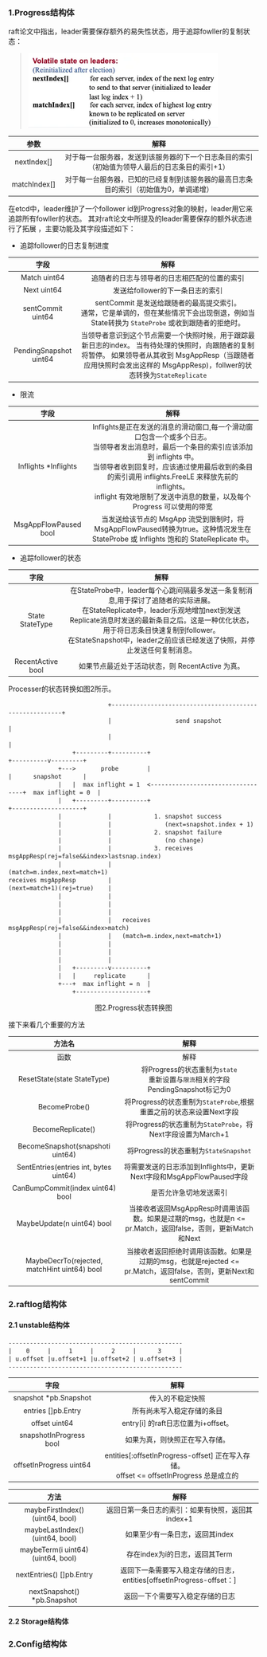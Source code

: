 ### 1.Progress结构体

raft论文中指出，leader需要保存额外的易失性状态，用于追踪fowller的复制状态：


> ![img.png](img.png)

|      参数      |                        解释                        |
|:------------:|:------------------------------------------------:|
| nextIndex[]  | 对于每一台服务器，发送到该服务器的下一个日志条目的索引（初始值为领导人最后的日志条目的索引+1） |
| matchIndex[] |   对于每一台服务器，已知的已经复制到该服务器的最高日志条目的索引（初始值为0，单调递增）    |

在etcd中，leader维护了一个follower id到Progress对象的映射，leader用它来追踪所有fowller的状态。
其对raft论文中所提及的leader需要保存的额外状态进行了拓展
，主要功能及其字段描述如下：

- 追踪follower的日志复制进度

|           字段           |                                                                    解释                                                                     |
|:----------------------:|:-----------------------------------------------------------------------------------------------------------------------------------------:|
|      Match uint64      |                                                          追随者的日志与领导者的日志相匹配的位置的索引                                                           |   
|      Next uint64       |                                                           发送给follower的下一条日志的索引                                                            |  
|   sentCommit uint64    |                         sentCommit 是发送给跟随者的最高提交索引。<br/>通常，它是单调的，但在某些情况下会出现倒退，例如当State转换为 `StateProbe` 或收到跟随者的拒绝时。                         |   
| PendingSnapshot uint64 | 当领导者意识到这个节点需要一个快照时候，用于跟踪最新日志的index。 当有待处理的快照时，向跟随者的复制将暂停。  如果领导者从其收到 MsgAppResp（当跟随者应用快照时会发出这样的 MsgAppResp)，follwer的状态转换为`StateReplicate` |  

- 限流

|          字段           |                                                                                                    解释                                                                                                    |
|:---------------------:|:--------------------------------------------------------------------------------------------------------------------------------------------------------------------------------------------------------:|
| Inflights *Inflights  | Inflights是正在发送的消息的滑动窗口,每一个滑动窗口包含一个或多个日志。<br/>当领导者发出消息时，最后一个条目的索引应该添加到 inflights 中。<br/>当领导者收到回复时，应该通过使用最后收到的条目的索引调用 inflights.FreeLE 来释放先前的 inflights。<br/>inflight 有效地限制了发送中消息的数量，以及每个 Progress 可以使用的带宽 |   
| MsgAppFlowPaused bool |                                                  当发送给该节点的 MsgApp 流受到限制时，将 MsgAppFlowPaused转换为true。这种情况发生在 StateProbe 或 Inflights 饱和的 StateReplicate 中。                                                   | 

- 追踪follower的状态

|        字段         |                                                                                                 解释                                                                                                 |
|:-----------------:|:--------------------------------------------------------------------------------------------------------------------------------------------------------------------------------------------------:|
|  State StateType  | 	在StateProbe中，leader每个心跳间隔最多发送一条复制消息,用于探讨了追随者的实际进展。<br/>在StateReplicate中，leader乐观地增加next到发送Replicate消息时发送的最新条目之后。这是一种优化状态，用于将日志条目快速复制到follower。<br/>在StateSnapshot中，leader之前应该已经发送了快照，并停止发送任何复制消息。 |   
| RecentActive bool |                                                                                  如果节点最近处于活动状态，则 RecentActive 为真。                                                                                   | 

Processer的状态转换如图2所示。

```
                            +--------------------------------------------------------+          
                            |                  send snapshot                         |          
                            |                                                        |          
                  +---------+----------+                                  +----------v---------+
              +--->       probe        |                                  |      snapshot      |
              |   |  max inflight = 1  <----------------------------------+  max inflight = 0  |
              |   +---------+----------+                                  +--------------------+
              |             |            1. snapshot success                                    
              |             |               (next=snapshot.index + 1)                           
              |             |            2. snapshot failure                                    
              |             |               (no change)                                         
              |             |            3. receives msgAppResp(rej=false&&index>lastsnap.index)
              |             |               (match=m.index,next=match+1)                        
receives msgAppResp         |
(next=match+1)(rej=true)    |                                                                  
              |             |                                                                   
              |             |                                                                   
              |             |                                                                   
              |             |   receives msgAppResp(rej=false&&index>match)                     
              |             |   (match=m.index,next=match+1)                                    
              |             |                                                                   
              |             |                                                                   
              |             |                                                                   
              |   +---------v----------+                                                        
              |   |     replicate      |                                                        
              +---+  max inflight = n  |                                                        
                  +--------------------+                                                        
```

<div style="text-align: center;"> 图2.Progress状态转换图  </div>

接下来看几个重要的方法

|                     方法名                      |                                      解释                                       |
|:--------------------------------------------:|:-----------------------------------------------------------------------------:|
|                      函数                      |                                      解释                                       |
|         ResetState(state StateType)          |       将Progress的状态重制为`state`<br/>重新设置与`限流`相关的字段<br/>PendingSnapshot标记为0       |
|                BecomeProbe()                 |                将Progress的状态重制为`StateProbe`,根据重置之前的状态来设置Next字段                 |
|              BecomeReplicate()               |                 将Progress的状态重制为`StateProbe`，将Next字段设置为March+1                 |
|       BecomeSnapshot(snapshoti uint64)       |                        将Progress的状态重制为`StateSnapshot`                         |
|    SentEntries(entries int, bytes uint64)    |               将需要发送的日志添加到Inflights中，更新Next字段和MsgAppFlowPaused字段               |
|       CanBumpCommit(index uint64) bool       |                                  是否允许急切地发送索引                                  |
|          MaybeUpdate(n uint64) bool          |   当接收者返回MsgAppResp时调用该函数。如果是过期的msg，也就是n <= pr.Match，返回false，否则，更新Match和Next   |
| MaybeDecrTo(rejected, matchHint uint64) bool | 当接收者返回拒绝时调用该函数。如果是过期的msg，也就是rejected <= pr.Match，返回false，否则，更新Next和sentCommit |

### 2.raftlog结构体

#### 2.1 unstable结构体

```
-------------------------------------------------
|    0     |     1     |     2     |      3     |
| u.offset |u.offset+1 |u.offset+2 | u.offset+3 |
-------------------------------------------------
```

|           字段            |                                        解释                                        |
|:-----------------------:|:--------------------------------------------------------------------------------:|
|  snapshot *pb.Snapshot  |                                     传入的不稳定快照                                     |
|   entries []pb.Entry    |                                  所有尚未写入稳定存储的条目                                   |
|      offset uint64      |                           entry[i] 的raft日志位置为i+offset。                           |
| snapshotInProgress bool |                                 如果为真，则快照正在写入存储。                                  |
| offsetInProgress uint64 | entities[:offsetInProgress-offset] 正在写入存储。<br/> offset <= offsetInProgress 总是成立的 |

|                 方法                 |                         解释                          |
|:----------------------------------:|:---------------------------------------------------:|
|  maybeFirstIndex() (uint64, bool)  |            返回日第一条日志的索引：如果有快照，返回其index+1             |
|  maybeLastIndex() (uint64, bool)   |                 如果至少有一条日志，返回其index                  |
| maybeTerm(i uint64) (uint64, bool) |                存在index为i的日志，返回其Term                 |
|      nextEntries() []pb.Entry      | 返回下一条需要写入稳定存储的日志，entities[offsetInProgress-offset：] |
|    nextSnapshot() *pb.Snapshot     |                  返回一下个需要写入稳定存储的日志                   |

#### 2.2 Storage结构体

### 2.Config结构体

